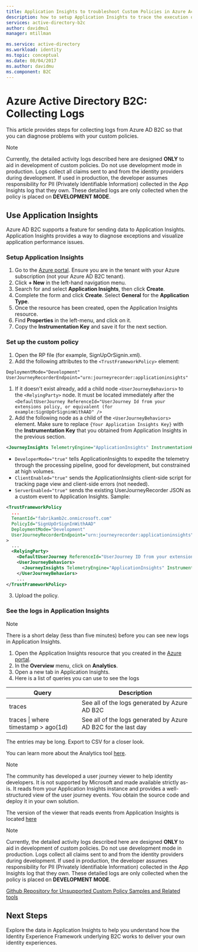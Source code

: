 ```yaml
---
title: Application Insights to troubleshoot Custom Policies in Azure Active Directory B2C | Microsoft Docs
description: how to setup Application Insights to trace the execution of custom policies.
services: active-directory-b2c
author: davidmu1
manager: mtillman

ms.service: active-directory
ms.workload: identity
ms.topic: conceptual
ms.date: 08/04/2017
ms.author: davidmu
ms.component: B2C
---
```


# Azure Active Directory B2C: Collecting Logs

This article provides steps for collecting logs from Azure AD B2C so that you can diagnose problems with your custom policies.

>[!NOTE]
>Currently, the detailed activity logs described here are designed **ONLY** to aid in development of custom policies. Do not use development mode  in production.  Logs collect all claims sent to and from the identity providers during development.  If used in production, the developer assumes responsibility for PII (Privately Identifiable Information) collected in the App Insights log that they own.  These detailed logs are only collected when the policy is placed on **DEVELOPMENT MODE**.


## Use Application Insights

Azure AD B2C supports a feature for sending data to Application Insights.  Application Insights provides a way to diagnose exceptions and visualize application performance issues.

### Setup Application Insights

1. Go to the [Azure portal](https://portal.azure.com). Ensure you are in the tenant with your Azure subscription (not your Azure AD B2C tenant).
1. Click **+ New** in the left-hand navigation menu.
1. Search for and select **Application Insights**, then click **Create**.
1. Complete the form and click **Create**. Select **General** for the **Application Type**.
1. Once the resource has been created, open the Application Insights resource.
1. Find **Properties** in the left-menu, and click on it.
1. Copy the **Instrumentation Key** and save it for the next section.

### Set up the custom policy

1. Open the RP file (for example, SignUpOrSignin.xml).
1. Add the following attributes to the `<TrustFrameworkPolicy>` element:

  ```XML
  DeploymentMode="Development"
  UserJourneyRecorderEndpoint="urn:journeyrecorder:applicationinsights"
  ```

1. If it doesn't exist already, add a child node `<UserJourneyBehaviors>` to the `<RelyingParty>` node. It must be located immediately after the `<DefaultUserJourney ReferenceId="UserJourney Id from your extensions policy, or equivalent (for example:SignUpOrSigninWithAAD" />`
2. Add the following node as a child of the `<UserJourneyBehaviors>` element. Make sure to replace `{Your Application Insights Key}` with the **Instrumentation Key** that you obtained from Application Insights in the previous section.

  ```XML
  <JourneyInsights TelemetryEngine="ApplicationInsights" InstrumentationKey="{Your Application Insights Key}" DeveloperMode="true" ClientEnabled="false" ServerEnabled="true" TelemetryVersion="1.0.0" />
  ```

  * `DeveloperMode="true"` tells ApplicationInsights to expedite the telemetry through the processing pipeline, good for development, but constrained at high volumes.
  * `ClientEnabled="true"` sends the ApplicationInsights client-side script for tracking page view and client-side errors (not needed).
  * `ServerEnabled="true"` sends the existing UserJourneyRecorder JSON as a custom event to Application Insights.
Sample:

  ```XML
  <TrustFrameworkPolicy
    ...
    TenantId="fabrikamb2c.onmicrosoft.com"
    PolicyId="SignUpOrSignInWithAAD"
    DeploymentMode="Development"
    UserJourneyRecorderEndpoint="urn:journeyrecorder:applicationinsights"
  >
    ...
    <RelyingParty>
      <DefaultUserJourney ReferenceId="UserJourney ID from your extensions policy, or equivalent (for example: SignUpOrSigninWithAzureAD)" />
      <UserJourneyBehaviors>
        <JourneyInsights TelemetryEngine="ApplicationInsights" InstrumentationKey="{Your Application Insights Key}" DeveloperMode="true" ClientEnabled="false" ServerEnabled="true" TelemetryVersion="1.0.0" />
      </UserJourneyBehaviors>
      ...
  </TrustFrameworkPolicy>
  ```

3. Upload the policy.

### See the logs in Application Insights

>[!NOTE]
> There is a short delay (less than five minutes) before you can see new logs in Application Insights.

1. Open the Application Insights resource that you created in the [Azure portal](https://portal.azure.com).
1. In the **Overview** menu, click on **Analytics**.
1. Open a new tab in Application Insights.
1. Here is a list of queries you can use to see the logs

| Query | Description |
|---------------------|--------------------|
traces | See all of the logs generated by Azure AD B2C |
traces \| where timestamp > ago(1d) | See all of the logs generated by Azure AD B2C for the last day

The entries may be long.  Export to CSV for a closer look.

You can learn more about the Analytics tool [here](https://docs.microsoft.com/azure/application-insights/app-insights-analytics).

>[!NOTE]
>The community has developed a user journey viewer to help identity developers.  It is not supported by Microsoft and made available strictly as-is.  It reads from your Application Insights instance and provides a well-structured view of the user journey events.  You obtain the source code and deploy it in your own solution.

The version of the viewer that reads events from Application Insights is located [here](https://github.com/Azure-Samples/active-directory-b2c-advanced-policies/tree/master/wingtipgamesb2c/src/WingTipUserJourneyPlayerWebApplication)

>[!NOTE]
>Currently, the detailed activity logs described here are designed **ONLY** to aid in development of custom policies. Do not use development mode in production.  Logs collect all claims sent to and from the identity providers during development.  If used in production, the developer assumes responsibility for PII (Privately Identifiable Information) collected in the App Insights log that they own.  These detailed logs are only collected when the policy is placed on **DEVELOPMENT MODE**.

[Github Repository for Unsupported Custom Policy Samples and Related tools](https://github.com/Azure-Samples/active-directory-b2c-advanced-policies)



## Next Steps

Explore the data in Application Insights to help you understand how the Identity Experience Framework underlying B2C works to deliver your own identity experiences.
